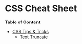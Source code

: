 # CSS Cheat Sheet

**Table of Content:**
* [CSS Tips & Tricks](/css/tips%20%26%20tricks.md)
    * [Text Truncate](/css/tips%20%26%20tricks.md#text-truncate)